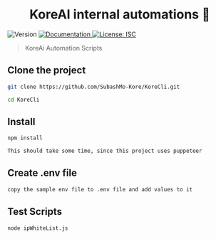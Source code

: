<h1 align="center">KoreAI internal automations 🤖</h1>
<p>
  <img alt="Version" src="https://img.shields.io/badge/version-1.0.0-blue.svg?cacheSeconds=2592000" />
  <a href="https://documenter.getpostman.com/view/3379261/UUxtDpz4" target="_blank">
    <img alt="Documentation" src="https://img.shields.io/badge/documentation-yes-brightgreen.svg" />
  </a>
  <a href="#" target="_blank">
    <img alt="License: ISC" src="https://img.shields.io/badge/License-ISC-yellow.svg" />
  </a>
</p>

> KoreAi Automation Scripts

## Clone the project

```sh
git clone https://github.com/SubashMo-Kore/KoreCli.git

cd KoreCli
```

## Install

```sh
npm install

This should take some time, since this project uses puppeteer
```

## Create .env file

```sh
copy the sample env file to .env file and add values to it
```

## Test Scripts

```sh
node ipWhiteList.js
```

